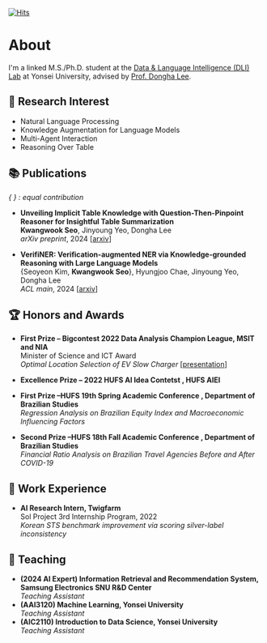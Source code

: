 [![Hits](https://hits.seeyoufarm.com/api/count/incr/badge.svg?url=https%3A%2F%2Fgithub.com%2FtommyEzreal&count_bg=%23554ABE&title_bg=%23555555&icon=googlechrome.svg&icon_color=%23E7E7E7&title=hits&edge_flat=false)](https://hits.seeyoufarm.com)


# About
I'm a linked M.S./Ph.D. student at the [Data & Language Intelligence (DLI) Lab](https://diyonsei.notion.site/Data-Language-Intelligence-Lab-Yonsei-University-7e121249362f42c2bdd1328aeaeb5f4b) at Yonsei University, advised by [Prof. Dongha Lee](https://donalee.github.io/).

## 🔎 Research Interest
- Natural Language Processing
- Knowledge Augmentation for Language Models
- Multi-Agent Interaction
- Reasoning Over Table


## 📚 Publications
*{ } : equal contribution*  
- <span style="color:darkbrown"> **Unveiling Implicit Table Knowledge with Question-Then-Pinpoint Reasoner for Insightful Table Summarization** </span>  
**Kwangwook Seo**, Jinyoung Yeo, Dongha Lee  
*arXiv preprint*, 2024 [[arxiv](https://arxiv.org/abs/2406.12269)]  

- <span style="color:darkbrown"> **VerifiNER: Verification-augmented NER via Knowledge-grounded Reasoning with Large Language Models** </span>  
{Seoyeon Kim, **Kwangwook Seo**}, Hyungjoo Chae, Jinyoung Yeo, Dongha Lee  
*ACL main*, 2024 [[arxiv](https://arxiv.org/abs/2402.18374)]

## 🏆 Honors and Awards  
- **First Prize – Bigcontest 2022 Data Analysis Champion League, MSIT and NIA**  
Minister of Science and ICT Award  
*Optimal Location Selection of EV Slow Charger* [[presentation](https://www.youtube.com/watch?v=b7AGVEIontQ&t=54s)]  

- **Excellence Prize – 2022 HUFS AI Idea Contetst , HUFS AIEI**  

- **First Prize –HUFS 19th Spring Academic Conference , Department of Brazilian Studies**  
*Regression Analysis on Brazilian Equity Index and Macroeconomic Influencing Factors*  

- **Second Prize –HUFS 18th Fall Academic Conference , Department of Brazilian Studies**  
*Financial Ratio Analysis on Brazilian Travel Agencies Before and After COVID-19*  

## 📂 Work Experience
- **AI Research Intern, Twigfarm**  
Sol Project 3rd Internship Program, 2022  
*Korean STS benchmark improvement via scoring silver-label inconsistency*

## 📖 Teaching  
- **(2024 AI Expert) Information Retrieval and Recommendation System, Samsung Electronics
SNU R&D Center**    
  *Teaching Assistant*   
- **(AAI3120) Machine Learning, Yonsei University**     
  *Teaching Assistant*  
- **(AIC2110) Introduction to Data Science, Yonsei University**   
  *Teaching Assistant*  











<!--
**tommyEzreal/tommyEzreal** is a ✨ _special_ ✨ repository because its `README.md` (this file) appears on your GitHub profile.


